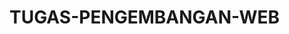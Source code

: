 # TUGAS-PENGEMBANGAN-WEB
<!DOCTYPE html>
<html lang="en">
<head>
    <meta charset="UTF-8">
    <meta name="viewport" content="width=device-width, initial-scale=1.0">
    <title>PIESPACES</title>
</head>
<body>
